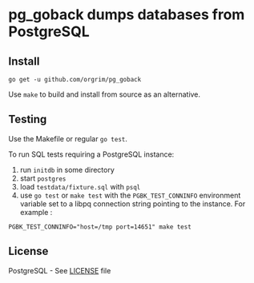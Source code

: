 # pg_goback dumps databases from PostgreSQL

## Install

```
go get -u github.com/orgrim/pg_goback
```

Use `make` to build and install from source as an alternative.

## Testing

Use the Makefile or regular `go test`.

To run SQL tests requiring a PostgreSQL instance:

1. run `initdb` in some directory
2. start `postgres`
3. load `testdata/fixture.sql` with `psql`
4. use `go test` or `make test` with the `PGBK_TEST_CONNINFO` environment variable set to a libpq connection string pointing to the instance. For example :

```
PGBK_TEST_CONNINFO="host=/tmp port=14651" make test
```

## License

PostgreSQL - See [LICENSE][license] file

[license]: https://github.com/orgrim/pg_goback/LICENSE
